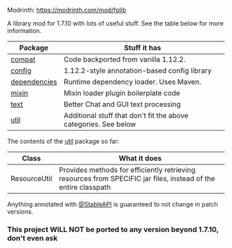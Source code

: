 Modrinth: https://modrinth.com/mod/fplib

A library mod for 1.7.10 with lots of useful stuff. See the table below for more information.

| Package                                                         | Stuff it has                                                    |
|-----------------------------------------------------------------|-----------------------------------------------------------------|
| [compat](src/main/java/com/falsepattern/lib/compat)             | Code backported from vanilla 1.12.2.                            |
| [config](src/main/java/com/falsepattern/lib/config)             | 1.12.2-style annotation-based config library                    |
| [dependencies](src/main/java/com/falsepattern/lib/dependencies) | Runtime dependency loader. Uses Maven.                          |
| [mixin](src/main/java/com/falsepattern/lib/mixin)               | Mixin loader plugin boilerplate code                            |
| [text](src/main/java/com/falsepattern/lib/text)                 | Better Chat and GUI text processing                             |
| [util](src/main/java/com/falsepattern/lib/util)                 | Additional stuff that don't fit the above categories. See below |

The contents of the [util](src/main/java/com/falsepattern/lib/util) package so far:

| Class        | What it does                                                                                                   |
|--------------|----------------------------------------------------------------------------------------------------------------|
| ResourceUtil | Provides methods for efficiently retrieving resources from SPECIFIC jar files, instead of the entire classpath |


Anything annotated with [@StableAPI](src/main/java/com/falsepattern/lib/StableAPI.java) is guaranteed to not change in patch versions.

### This project WILL NOT be ported to any version beyond 1.7.10, don't even ask
